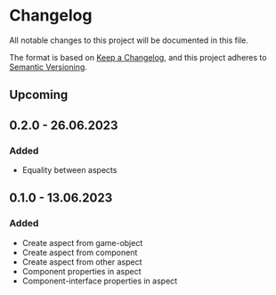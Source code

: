 ﻿# Changelog

All notable changes to this project will be documented in this file.

The format is based on [Keep a Changelog](https://keepachangelog.com/en/1.0.0/),
and this project adheres to [Semantic Versioning](https://semver.org/spec/v2.0.0.html).

## Upcoming

## 0.2.0 - 26.06.2023

### Added

- Equality between aspects

## 0.1.0 - 13.06.2023 

### Added

- Create aspect from game-object
- Create aspect from component
- Create aspect from other aspect
- Component properties in aspect
- Component-interface properties in aspect
